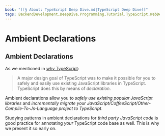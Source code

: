 ```yaml
---
book: "[[§ About꞉ TypeScript Deep Dive.md|TypeScript Deep Dive]]"
tags: BackendDevelopment,DeepDive,Programming,Tutorial,TypeScript,WebDevelopment
---
```


# Ambient Declarations

## Ambient Declarations

As we mentioned in [why TypeScript](Why%20TypeScript.md):

> A major design goal of TypeScript was to make it possible for you to safely and easily use existing JavaScript libraries in TypeScript. TypeScript does this by means of _declaration_.

Ambient declarations allow you to _safely use existing popular JavaScript libraries_ and _incrementally migrate your JavaScript/CoffeeScript/Other-Compile-To-Js-Language project to TypeScript_.

Studying patterns in ambient declarations for _third party JavaScript code_ is good practice for annotating _your_ TypeScript code base as well. This is why we present it so early on.